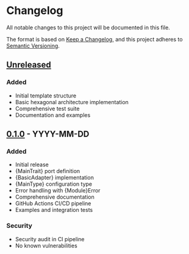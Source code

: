 # Changelog

All notable changes to this project will be documented in this file.

The format is based on [Keep a Changelog](https://keepachangelog.com/en/1.0.0/),
and this project adheres to [Semantic Versioning](https://semver.org/spec/v2.0.0.html).

## [Unreleased]

### Added
- Initial template structure
- Basic hexagonal architecture implementation
- Comprehensive test suite
- Documentation and examples

## [0.1.0] - YYYY-MM-DD

### Added
- Initial release
- {MainTrait} port definition
- {BasicAdapter} implementation
- {MainType} configuration type
- Error handling with {Module}Error
- Comprehensive documentation
- GitHub Actions CI/CD pipeline
- Examples and integration tests

### Security
- Security audit in CI pipeline
- No known vulnerabilities

[Unreleased]: https://github.com/the-yaml-life/tyl-metrics-port/compare/v0.1.0...HEAD
[0.1.0]: https://github.com/the-yaml-life/tyl-metrics-port/releases/tag/v0.1.0